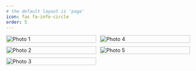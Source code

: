 ```yaml
---
# the default layout is 'page'
icon: fas fa-info-circle
order: 5
---
```


<head>
    <meta charset="UTF-8">
    <meta name="viewport" content="width=device-width, initial-scale=1.0">
    <style>
        .gallery {
            column-count: 2; /* 设置列数 */
            column-gap: 10px; /* 设置列之间的间隙 */
        }
        .gallery img {
            width: 100%;
            break-inside: avoid; /* 避免图片跨列显示 */
            margin-bottom: 10px; /* 设置图片之间的间隙 */
        }
    </style>
</head>
<body>

<div class="gallery">
    <img src="{{site.url}}/assets/images/DSCF3374.jpg" alt="Photo 1">
    <img src="{{site.url}}/assets/images/IMG_4536.jpg" alt="Photo 2">
    <img src="{{site.url}}/assets/images/DSCF3450.jpg" alt="Photo 3">
    <img src="{{site.url}}/assets/images/DSCF3488.jpg" alt="Photo 4">
    <img src="{{site.url}}/assets/images/DSCF3745.jpg" alt="Photo 5">
    <!-- 更多图片 -->
</div>

</body>




